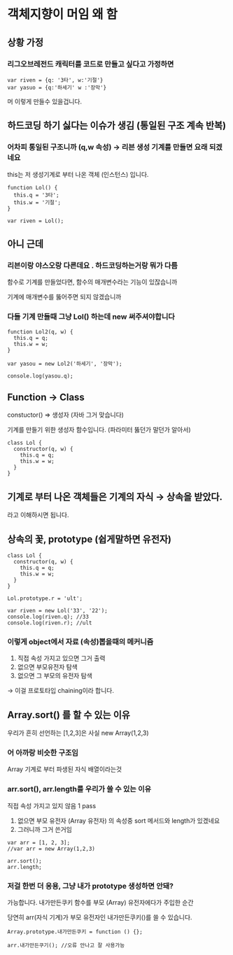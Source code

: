 # 객체지향이 머임 왜 함

## 상황 가정

### 리그오브레전드 캐릭터를 코드로 만들고 싶다고 가정하면

```tsx
var riven = {q: '3타', w:'기절'}
var yasuo = {q:'하세기' w :'장막'}
```

머 이렇게 만들수 있을겁니다.

## 하드코딩 하기 싫다는 이슈가 생김 (통일된 구조 계속 반복)

### 어차피 통일된 구조니까 (q,w 속성) → 리븐 생성 기계를 만들면 요래 되겠네요

this는 저 생성기계로 부터 나온 객체 (인스턴스) 입니다.

```tsx
function Lol() {
  this.q = '3타';
  this.w = '기절';
}

var riven = Lol();
```

## 아니 근데

### 리븐이랑 야스오랑 다른데요 . 하드코딩하는거랑 뭐가 다름

함수로 기계를 만들었다면, 함수의 매개변수라는 기능이 있잖습니까

기계에 매개변수를 뚫어주면 되지 않겠습니까

### 다들 기계 만들때 그냥 Lol() 하는데 new 써주셔야합니다

```tsx
function Lol2(q, w) {
  this.q = q;
  this.w = w;
}

var yasou = new Lol2('하세기', '장막');

console.log(yasou.q);
```

## Function → Class

constuctor() ⇒ 생성자 (자바 그거 맞습니다)

기계를 만들기 위한 생성자 함수입니다. (파라미터 뚫던가 말던가 알아서)

```tsx
class Lol {
  constructor(q, w) {
    this.q = q;
    this.w = w;
  }
}
```

## 기계로 부터 나온 객체들은 기계의 자식 → 상속을 받았다.

라고 이해하시면 됩니다.

## 상속의 꽃, prototype (쉽게말하면 유전자)

```tsx
class Lol {
  constructor(q, w) {
    this.q = q;
    this.w = w;
  }
}

Lol.prototype.r = 'ult';

var riven = new Lol('33', '22');
console.log(riven.q); //33
console.log(riven.r); //ult
```

### 이렇게 object에서 자료 (속성)뽑을때의 메커니즘

1. 직접 속성 가지고 있으면 그거 출력
2. 없으면 부모유전자 탐색
3. 없으면 그 부모의 유전자 탐색

→ 이걸 프로토타입 chaining이라 합니다.

## Array.sort() 를 할 수 있는 이유

우리가 흔히 선언하는 [1,2,3]은 사실 new Array(1,2,3)

### 어 아까랑 비슷한 구조임

Array 기계로 부터 파생된 자식 배열이라는것

### arr.sort(), arr.length를 우리가 쓸 수 있는 이유

직접 속성 가지고 있지 않음 1 pass

1. 없으면 부모 유전자 (Array 유전자) 의 속성중 sort 메서드와 length가 있겠네요
2. 그러니까 그거 쓴거임

```tsx
var arr = [1, 2, 3];
//var arr = new Array(1,2,3)

arr.sort();
arr.length;
```

### 저걸 한번 더 응용, 그냥 내가 prototype 생성하면 안돼?

가능합니다. 내가만든쿠키 함수를 부모 (Array) 유전자에다가 주입한 순간

당연히 arr(자식 기계)가 부모 유전자인 내가만든쿠키()를 쓸 수 있습니다.

```tsx
Array.prototype.내가만든쿠키 = function () {};

arr.내가만든쿠기(); //오류 안나고 잘 사용가능
```
